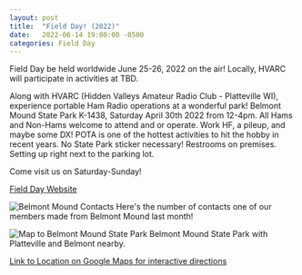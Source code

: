 ```yaml
---
layout: post
title:  "Field Day! (2022)"
date:   2022-06-14 19:00:00 -0500
categories: Field Day
---
```


Field Day be held worldwide June 25-26, 2022 on the air!  Locally, HVARC will participate in activities at TBD.

Along with HVARC (Hidden Valleys Amateur Radio Club - Platteville WI), experience portable Ham Radio operations at a wonderful park! Belmont Mound State Park K-1438, Saturday April 30th 2022 from 12-4pm. All Hams and Non-Hams welcome to attend and or operate. Work HF, a pileup, and maybe some DX! POTA is one of the hottest activities to hit the hobby in recent years. No State Park sticker necessary! Restrooms on premises. Setting up right next to the parking lot.

Come visit us on Saturday-Sunday!

[Field Day Website](http://www.arrl.org/field-day)

![Belmont Mound Contacts]({{site.url}}/images/Belmont_Mound_Contacts.png)
Here's the number of contacts one of our members made from Belmont Mound last month!

![Map to Belmont Mound State Park]({{site.url}}/images/Map_to_Belmont_Mound.png)
Belmont Mound State Park with Platteville and Belmont nearby.

[Link to Location on Google Maps for interactive directions](https://goo.gl/maps/bwVa3ETrc9KoFssx9)
